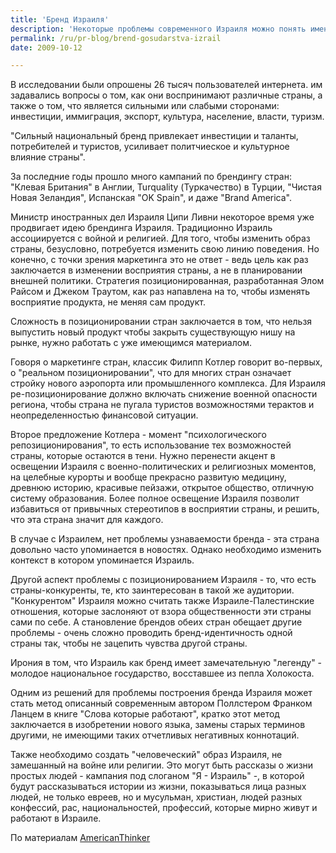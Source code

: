 ```yaml
---
title: 'Бренд Израиля'
description: 'Некоторые проблемы современного Израиля можно понять именно с точки зрения маркетинга. В мире сейчас крайне неоднозначное отношение к этой стране. Для того, чтобы понять, в каком окружении стране приходится жить сейчас, какие ее главные конкуренты?'
permalink: /ru/pr-blog/brend-gosudarstva-izrail
date: 2009-10-12

---
```


В исследовании были опрошены 26 тысяч пользователей интернета. им задавались вопросы  о том, как они воспринимают различные страны, а также о том, что является сильными или слабыми сторонами: инвестиции, иммиграция, экспорт, культура, население, власти, туризм.

 "Сильный национальный бренд привлекает инвестиции и таланты, потребителей и туристов, усиливает политчиеское и культурное влияние страны".

За последние годы прошло много кампаний по брендингу стран: "Клевая Британия" в Англии, Turquality (Туркачество) в Турции, "Чистая Новая Зеландия", Испанская "OK Spain", и даже "Brand America".

Министр иностранных дел Израиля Ципи Ливни некоторое время уже продвигает идею брендинга Израиля. Традиционно Израиль ассоциируется с войной и религией. Для того, чтобы изменить образ страны, безусловно, потребуется  изменить свою линию поведения. Но конечно, с точки зрения маркетинга это не ответ - ведь цель как раз заключается в изменении восприятия страны, а не в планировании внешней политики. Стратегия позиционированная, разработанная Элом Райсом и Джеком Траутом, как раз напавлена на то, чтобы изменять восприятие продукта, не меняя сам продукт.

Сложность в позиционировании стран заключается в том, что нельзя выпустить новый продукт чтобы закрыть существующую нишу на рынке, нужно работать с уже имеющимся материалом.

Говоря о маркетинге стран, классик Филипп Котлер говорит во-первых, о "реальном позиционировании", что для многих стран означает стройку нового аэропорта или промышленного комплекса. Для Израиля ре-позиционирование должно включать снижение военной опасности региона, чтобы страна не пугала туристов возможностями терактов и неопределенностью финансовой ситуации.

Второе предложение Котлера - момент "психологического репозиционирования", то есть использование тех возможностей страны, которые остаются в тени. Нужно перенести акцент в освещении Израиля с военно-политических и религиозных моментов, на целебные курорты и вообще прекрасно развитую медицину, древнюю историю, красивые пейзажи, открытое общество, отличную систему образования. Более полное освещение Израиля позволит избавиться от привычных стереотипов в восприятии страны, и решить, что эта страна значит для каждого.

В случае с Израилем, нет проблемы узнаваемости бренда - эта страна довольно часто упоминается в новостях. Однако необходимо изменить контекст  в  котором упоминается Израиль.

Другой аспект проблемы с позиционированием Израиля - то, что есть страны-конкуренты, те, кто заинтересован в такой же аудитории. "Конкурентом" Израиля можно считать также Израиле-Палестинские отношения, которые заслоняют от взора общественности эти страны сами по себе. А становление брендов обеих стран обещает другие проблемы - очень сложно проводить бренд-идентичность одной страны так, чтобы не зацепить чувства другой страны.

Ирония в том, что Израиль как бренд имеет замечательную "легенду" - молодое национальное государство, восставшее из пепла Холокоста.

Одним из решений для проблемы построения бренда Израиля может стать метод описанный современным автором Поллстером Франком Ланцем в книге "Слова которые работают", кратко этот метод заключается в изобретении нового языка, замены старых терминов другими, не имеющими таких отчетливых негативных коннотаций.

Также необходимо создать "человеческий" образ Израиля, не замешанный на войне или религии. Это могут быть рассказы о жизни простых людей - кампания под слоганом "Я - Израиль" -, в которой будут рассказываться истории из жизни, показываться лица разных людей, не только евреев, но и мусульман, христиан, людей разных конфессий, рас, национальностей, профессий, которые мирно живут и работают в Израиле.

По материалам <a href="http://www.americanthinker.com/2007/02/the_brand_image_of_nations_isr.html">AmericanThinker</a>


